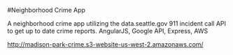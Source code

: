 #Neighborhood Crime App

A neighborhood crime app utilizing the data.seattle.gov 911 incident call API to get up to date crime reports. AngularJS, Google API, Express, AWS

http://madison-park-crime.s3-website-us-west-2.amazonaws.com/
